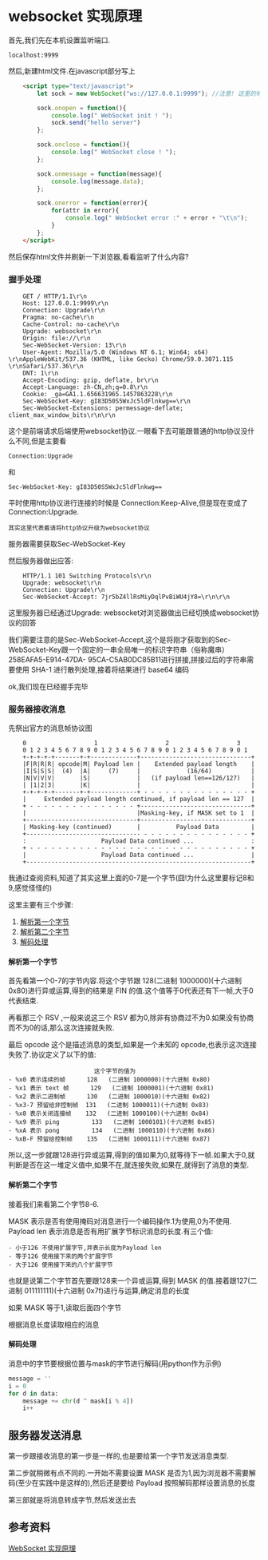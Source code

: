 # websocket 实现原理

首先,我们先在本机设置监听端口.

    localhost:9999

然后,新建html文件.在javascript部分写上

``` html
    <script type="text/javascript">
        let sock = new WebSocket("ws://127.0.0.1:9999"); //注意! 这里的地址协议是ws而不是http,代表使用websocket协议

        sock.onopen = function(){
            console.log(" WebSocket init ! ");
            sock.send("hello server")
        };

        sock.onclose = function(){
            console.log(" WebSocket close ! ");
        };

        sock.onmessage = function(message){
            console.log(message.data);
        };

        sock.onerror = function(error){
            for(attr in error){
                console.log(" WebSocket error :" + error + "\t\n");
            }
        };
    </script>
```

然后保存html文件并刷新一下浏览器,看看监听了什么内容?

### 握手处理

        GET / HTTP/1.1\r\n
        Host: 127.0.0.1:9999\r\n
        Connection: Upgrade\r\n
        Pragma: no-cache\r\n
        Cache-Control: no-cache\r\n
        Upgrade: websocket\r\n
        Origin: file://\r\n
        Sec-WebSocket-Version: 13\r\n
        User-Agent: Mozilla/5.0 (Windows NT 6.1; Win64; x64) \r\nAppleWebKit/537.36 (KHTML, like Gecko) Chrome/59.0.3071.115 \r\nSafari/537.36\r\n
        DNT: 1\r\n
        Accept-Encoding: gzip, deflate, br\r\n
        Accept-Language: zh-CN,zh;q=0.8\r\n
        Cookie: _ga=GA1.1.656631965.1457863228\r\n
        Sec-WebSocket-Key: gI83D50S5WxJc5ldFlnkwg==\r\n
        Sec-WebSocket-Extensions: permessage-deflate; client_max_window_bits\r\n\r\n

这个是前端请求后端使用websocket协议.一眼看下去可能跟普通的http协议没什么不同,但是主要看

    Connection:Upgrade

和

    Sec-WebSocket-Key: gI83D50S5WxJc5ldFlnkwg==

平时使用http协议进行连接的时候是 Connection:Keep-Alive,但是现在变成了 Connection:Upgrade.

    其实这里代表着请将http协议升级为websocket协议

服务器需要获取Sec-WebSocket-Key

然后服务器做出应答:

        HTTP/1.1 101 Switching Protocols\r\n
        Upgrade: websocket\r\n
        Connection: Upgrade\r\n
        Sec-WebSocket-Accept: 7jr5bZ4llRsMiyDqlPvBiWU4jY8=\r\n\r\n

这里服务器已经通过Upgrade: websocket对浏览器做出已经切换成websocket协议的回答

我们需要注意的是Sec-WebSocket-Accept,这个是将刚才获取到的Sec-WebSocket-Key跟一个固定的一串全局唯一的标识字符串（俗称魔串）258EAFA5-E914-47DA- 95CA-C5AB0DC85B11进行拼接,拼接过后的字符串需要使用 SHA-1 进行散列处理,接着将结果进行 base64 编码

ok,我们现在已经握手完毕

### 服务器接收消息

先祭出官方的消息帧协议图

        0                   1                   2                   3
        0 1 2 3 4 5 6 7 8 9 0 1 2 3 4 5 6 7 8 9 0 1 2 3 4 5 6 7 8 9 0 1
        +-+-+-+-+-------+-+-------------+-------------------------------+
        |F|R|R|R| opcode|M| Payload len |    Extended payload length    |
        |I|S|S|S|  (4)  |A|     (7)     |             (16/64)           |
        |N|V|V|V|       |S|             |   (if payload len==126/127)   |
        | |1|2|3|       |K|             |                               |
        +-+-+-+-+-------+-+-------------+ - - - - - - - - - - - - - - - +
        |     Extended payload length continued, if payload len == 127  |
        + - - - - - - - - - - - - - - - +-------------------------------+
        |                               |Masking-key, if MASK set to 1  |
        +-------------------------------+-------------------------------+
        | Masking-key (continued)       |          Payload Data         |
        +-------------------------------- - - - - - - - - - - - - - - - +
        :                     Payload Data continued ...                :
        + - - - - - - - - - - - - - - - - - - - - - - - - - - - - - - - +
        |                     Payload Data continued ...                |
        +---------------------------------------------------------------+

我通过查阅资料,知道了其实这里上面的0-7是一个字节(囧!为什么这里要标记8和9,感觉怪怪的)

这里主要有三个步骤:

1. [解析第一个字节](#first)
2. [解析第二个字节](#second)
3. [解码处理](#third)

<h4 id="first">解析第一个字节</h4>

首先看第一个0-7的字节内容.将这个字节跟 128(二进制 1000000)(十六进制 0x80)进行异或运算,得到的结果是 FIN 的值.这个值等于0代表还有下一帧,大于0代表结束.

再看那三个 RSV ,一般来说这三个 RSV 都为0,除非有协商过不为0.如果没有协商而不为0的话,那么这次连接就失败.

最后 opcode 这个是描述消息的类型,如果是一个未知的 opcode,也表示这次连接失败了.协议定义了以下的值:

                            这个字节的值为
    - %x0 表示连续的帧      128   (二进制 1000000)(十六进制 0x80)
    - %x1 表示 text 帧      129   (二进制 1000001)(十六进制 0x81)
    - %x2 表示二进制帧      130   (二进制 1000010)(十六进制 0x82)
    - %x3-7 预留给非控制帧  131   (二进制 1000011)(十六进制 0x83)
    - %x8 表示关闭连接帧    132   (二进制 1000100)(十六进制 0x84)
    - %x9 表示 ping         133   (二进制 1000101)(十六进制 0x85)
    - %xA 表示 pong         134   (二进制 1000110)(十六进制 0x86)
    - %xB-F 预留给控制帧    135   (二进制 1000111)(十六进制 0x87)

所以,这一步就跟128进行异或运算,得到的值如果为0,就等待下一帧.如果大于0,就判断是否在这一堆定义值中,如果不在,就连接失败,如果在,就得到了消息的类型.

<h4 id="second">解析第二个字节</h4>

接着我们来看第二个字节8-6.

MASK 表示是否有使用掩码对消息进行一个编码操作.1为使用,0为不使用.
Payload len 表示消息是否有用扩展字节标识消息的长度.有三个值:

    - 小于126 不使用扩展字节,并表示长度为Payload len
    - 等于126 使用接下来的两个扩展字节
    - 大于126 使用接下来的八个扩展字节

也就是说第二个字节首先要跟128来一个异或运算,得到 MASK 的值.接着跟127(二进制 011111111)(十六进制 0x7f)进行与运算,确定消息的长度

如果 MASK 等于1,读取后面四个字节

根据消息长度读取相应的消息

<h4 id='third'>解码处理</h4>

消息中的字节要根据位置与mask的字节进行解码(用python作为示例)

``` python
message = ''
i = 0
for d in data:
    message += chr(d ^ mask[i % 4])
    i++
```

## 服务器发送消息

第一步跟接收消息的第一步是一样的,也是要给第一个字节发送消息类型.

第二步就稍微有点不同的.一开始不需要设置 MASK 是否为1,因为浏览器不需要解码(至少在实践中是这样的),然后还是要给 Payload 按照解码那样设置消息的长度

第三部就是将消息转成字节,然后发送出去

## 参考资料

[WebSocket 实现原理](http://zeeyang.com/2017/07/02/websocket/)
